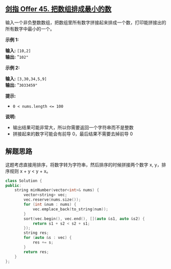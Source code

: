 ## [剑指 Offer 45. 把数组排成最小的数](https://leetcode.cn/problems/ba-shu-zu-pai-cheng-zui-xiao-de-shu-lcof/)

输入一个非负整数数组，把数组里所有数字拼接起来排成一个数，打印能拼接出的所有数字中最小的一个。

**示例 1:**

**输入:** `[10,2]`  
**输出:** "`102"`

**示例 2:**

**输入:** `[3,30,34,5,9]`  
**输出:** "`3033459"`

**提示:**
- `0 < nums.length <= 100`

**说明:**
- 输出结果可能非常大，所以你需要返回一个字符串而不是整数
- 拼接起来的数字可能会有前导 0，最后结果不需要去掉前导 0

## 解题思路

这题考虑直接用排序，将数字转为字符串，然后排序的时候拼接两个数字 x, y，排序规则 x + y < y + x。

```cpp
class Solution {
public:
    string minNumber(vector<int>& nums) {
        vector<string> vec;
        vec.reserve(nums.size());
        for (int &num : nums) {
            vec.emplace_back(to_string(num));
        }
        sort(vec.begin(), vec.end(), [](auto &s1, auto &s2) {
            return s1 + s2 < s2 + s1;
        });
        string res;
        for (auto &s : vec) {
            res += s;
        }
        return res;
    }
};
```